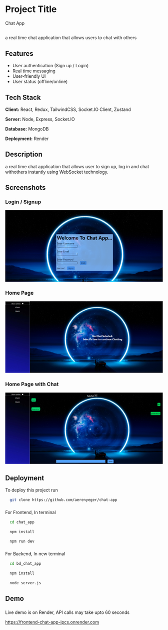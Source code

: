 
# Project Title
Chat App
##
a real time chat application that allows users to chat with others


## Features

- User authentication (Sign up / Login)
- Real time messaging
- User-friendly UI
- User status (offline/online)


## Tech Stack

**Client:** React, Redux, TailwindCSS, Socket.IO Client, Zustand

**Server:** Node, Express, Socket.IO

**Database:** MongoDB

**Deployment:** Render

## Description
a real time chat application that allows user to sign up, log in and chat withothers instantly using WebSocket technology.

## Screenshots
### Login / Signup
![Login / Signup](chat_app/screenshots/ss1.png)

### Home Page
![Home Page](chat_app/screenshots/ss2.png)

### Home Page with Chat
![Home Page with Chat](chat_app/screenshots/ss3.png)


## Deployment

To deploy this project run

```bash
  git clone https://github.com/aerenyeger/chat-app
```

### 
For Frontend, In terminal

```bash
  cd chat_app
```
```bash
  npm install
```

```bash
  npm run dev
```

### 
For Backend, In new terminal

```bash
  cd bd_chat_app
```
```bash
  npm install
```

```bash
  node server.js
```


## Demo

###
Live demo is on Render, API calls may take upto 60 seconds

https://frontend-chat-app-ipcs.onrender.com

